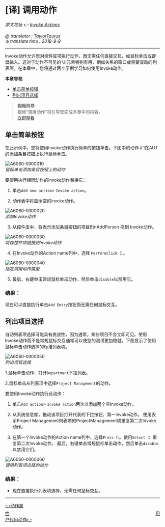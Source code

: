 # [译] 调用动作

*原文地址 👉 [Invoke Actions][0]*

*@ translator : [TaylorTaurus](https://github.com/taylortaurus)*    
*♋ translate time : 2019-9-9*    

---
Invoke动作允许您对控件库项执行动作，而无需任何直接交互，如鼠标单击或键盘输入。这对于动作不可见的 UI元素特别有用，例如失焦的窗口或需要滚动的列表项。在本章中，您将通过两个示例学习如何使用Invoke动作。

**本章导视**

- [单击简单按钮](#单击简单按钮)
- [列出项目选择](#列出项目选择)

>**视频向导**   
视频“调用动作”将引导您完成本章中的内容。  
[立即观看](https://www.youtube.com/embed/uqGwdcJj9Go)


## 单击简单按钮
在此示例中，您将使用Invoke动作执行简单的按钮单击。下图中的动作＃1在AUT 的添加条目按钮上执行鼠标单击。

![A6060-0000010](https://gitee.com/taylortaurus/RX_UserGuide_GitBook_Picbed/raw/master/actions/A6060-0000010.png)      
*鼠标单击添加条目按钮上的动作*     

要使用执行相同动作的Invoke动作替换它：
1. 单击`Add new action`> `Invoke action`。

2. 动作表中将显示空的Invoke动作。

![A6060-0000020](https://gitee.com/taylortaurus/RX_UserGuide_GitBook_Picbed/raw/master/actions/A6060-0000020.png)      
*添加Invoke动作*

3. 从控件库中，将表示添加条目按钮的项目BtnAddPerson 拖到 Invoke动作。

![A6060-0000030](https://gitee.com/taylortaurus/RX_UserGuide_GitBook_Picbed/raw/master/actions/A6060-0000030.png)         
*将存控件项链接到Invoke动作*

4. 在Invoke动作的Action name列中，选择 `PerformClick（）`。

![A6060-0000040](https://gitee.com/taylortaurus/RX_UserGuide_GitBook_Picbed/raw/master/actions/A6060-0000040.png)         
*指定调用动作类型*

5. 最后，右键单击常规鼠标单击动作，然后单击`disable`以禁用它。

### **结果：**
现在可以直接执行单击`Add Entry`按钮而无需任何鼠标交互。

## 列出项目选择
自动列表项选择可能具有挑战性，因为通常，某些项目不会立即可见。使用Invoke动作而不是常规鼠标交互通常可以使您的测试更加稳健。下图显示了使用鼠标单击动作选择的标准列表项。

![A6060-0000050](https://gitee.com/taylortaurus/RX_UserGuide_GitBook_Picbed/raw/master/actions/A6060-0000050.png)      
*列出项目选择*

1.鼠标单击动作，打开`Department`下拉列表。

2.鼠标单击从列表项中选择`Project Management`的动作。

要使用Invoke动作执行此动作：
1. 单击`Add action`> `Invoke action`两次以添加两个空Invoke动作。

2. 从系统信息库，拖动该项目打开代表的下拉按钮，第一Invoke动作。 使用表示Project Management列表项的ProjectManagement项重复第二次Invoke动作。

3. 在第一个Invoke动作的Action name列中，选择`Press（）`。使用`Select（）`重复第二次Invoke动作。
最后，右键单击常规鼠标单击动作，然后单击`disable`以禁用它们。

![A6060-0000060](https://gitee.com/taylortaurus/RX_UserGuide_GitBook_Picbed/raw/master/actions/A6060-0000060.png)        
*调用列表项选择的动作*

### **结果**：
- 现在直接执行列表项选择，无需任何鼠标交互。

---
[👈动作属性][1]&emsp;&emsp;&emsp;&emsp;&emsp;&emsp;&emsp;&emsp;&emsp;&emsp;&emsp;&emsp;&emsp;&emsp;&emsp;&emsp;&emsp;&emsp;&emsp;&emsp;&emsp;&emsp;&emsp;&emsp;&emsp;&emsp;&emsp;&emsp;&emsp;&emsp;&emsp;&emsp;&emsp;&emsp;[用户代码动作👉][2]

[0]: https://www.ranorex.com/help/latest/ranorex-studio-fundamentals/actions/invoking-actions/
[1]:.\action-properties.html
[2]:.\user-code-actions.html
